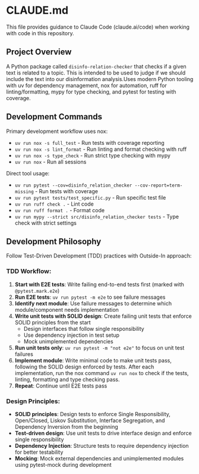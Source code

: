 # CLAUDE.md

This file provides guidance to Claude Code (claude.ai/code) when working with code in this repository.

## Project Overview

A Python package called `disinfo-relation-checker` that checks if a given text is related to a topic. This is intended to be used to judge if we should include the text into our disinformation analysis.Uses modern Python tooling with uv for dependency management, nox for automation, ruff for linting/formatting, mypy for type checking, and pytest for testing with coverage.

## Development Commands

Primary development workflow uses nox:
- `uv run nox -s full_test` - Run tests with coverage reporting
- `uv run nox -s lint_format` - Run linting and format checking with ruff
- `uv run nox -s type_check` - Run strict type checking with mypy
- `uv run nox` - Run all sessions

Direct tool usage:
- `uv run pytest --cov=disinfo_relation_checker --cov-report=term-missing` - Run tests with coverage
- `uv run pytest tests/test_specific.py` - Run specific test file
- `uv run ruff check .` - Lint code
- `uv run ruff format .` - Format code
- `uv run mypy --strict src/disinfo_relation_checker tests` - Type check with strict settings

## Development Philosophy

Follow Test-Driven Development (TDD) practices with Outside-In approach:

### TDD Workflow:
1. **Start with E2E tests**: Write failing end-to-end tests first (marked with `@pytest.mark.e2e`)
2. **Run E2E tests**: `uv run pytest -m e2e` to see failure messages
3. **Identify next module**: Use failure messages to determine which module/component needs implementation
4. **Write unit tests with SOLID design**: Create failing unit tests that enforce SOLID principles from the start
   - Design interfaces that follow single responsibility
   - Use dependency injection in test setup
   - Mock unimplemented dependencies
5. **Run unit tests only**: `uv run pytest -m "not e2e"` to focus on unit test failures
6. **Implement module**: Write minimal code to make unit tests pass, following the SOLID design enforced by tests. After each implementation, run the nox command `uv run nox` to check if the tests, linting, formatting and type checking pass.
7. **Repeat**: Continue until E2E tests pass

### Design Principles:
- **SOLID principles**: Design tests to enforce Single Responsibility, Open/Closed, Liskov Substitution, Interface Segregation, and Dependency Inversion from the beginning
- **Test-driven design**: Use unit tests to drive interface design and enforce single responsibility
- **Dependency Injection**: Structure tests to require dependency injection for better testability
- **Mocking**: Mock external dependencies and unimplemented modules using pytest-mock during development
